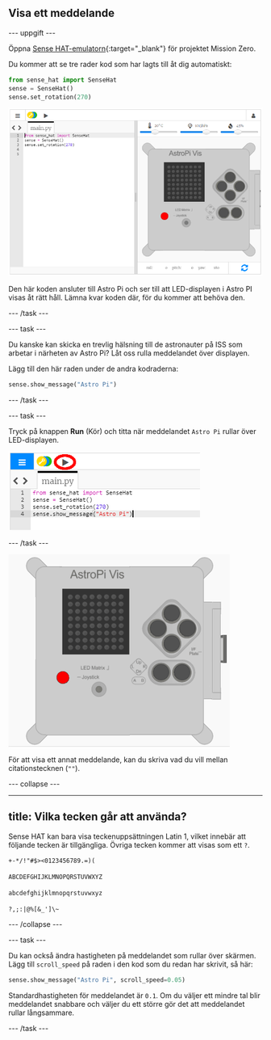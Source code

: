 ## Visa ett meddelande

\--- uppgift \---

Öppna [Sense HAT-emulatorn](https://trinket.io/mission-zero){:target="_blank"} för projektet Mission Zero.

Du kommer att se tre rader kod som har lagts till åt dig automatiskt:

```python
from sense_hat import SenseHat
sense = SenseHat()
sense.set_rotation(270)
```

![sense hat-emulator](images/sense-hat-emulator2.png)

Den här koden ansluter till Astro Pi och ser till att LED-displayen i Astro PI visas åt rätt håll. Lämna kvar koden där, för du kommer att behöva den.

\--- /task \---

\--- task \---

Du kanske kan skicka en trevlig hälsning till de astronauter på ISS som arbetar i närheten av Astro Pi? Låt oss rulla meddelandet över displayen.

Lägg till den här raden under de andra kodraderna:

```python
sense.show_message("Astro Pi")
```

\--- /task \---

\--- task \---

Tryck på knappen **Run** (Kör) och titta när meddelandet `Astro Pi` rullar över LED-displayen.

![visa meddelandekod klicka på kör](images/show-message-code-annotated.PNG)

\--- /task \---

![Rullande meddelande](images/scroll-message.gif)

För att visa ett annat meddelande, kan du skriva vad du vill mellan citationstecknen (`""`).

\--- collapse \---

* * *

## title: Vilka tecken går att använda?

Sense HAT kan bara visa teckenuppsättningen Latin 1, vilket innebär att följande tecken är tillgängliga. Övriga tecken kommer att visas som ett `?`.

    +-*/!"#$><0123456789.=)(
    
    ABCDEFGHIJKLMNOPQRSTUVWXYZ
    
    abcdefghijklmnopqrstuvwxyz
    
    ?,;:|@%[&_']\~
    

\--- /collapse \---

\--- task \---

Du kan också ändra hastigheten på meddelandet som rullar över skärmen. Lägg till `scroll_speed` på raden i den kod som du redan har skrivit, så här:

```python
sense.show_message("Astro Pi", scroll_speed=0.05)
```

Standardhastigheten för meddelandet är `0.1`. Om du väljer ett mindre tal blir meddelandet snabbare och väljer du ett större gör det att meddelandet rullar långsammare.

\--- /task \---